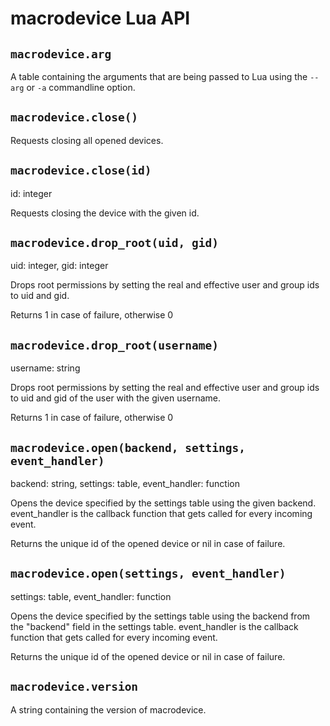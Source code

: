 # macrodevice Lua API

## ``macrodevice.arg``
A table containing the arguments that are being passed to Lua using the ``--arg`` or ``-a`` commandline option.

## ``macrodevice.close()``
Requests closing all opened devices.

## ``macrodevice.close(id)``
id: integer

Requests closing the device with the given id.

## ``macrodevice.drop_root(uid, gid)``
uid: integer, gid: integer

Drops root permissions by setting the real and effective user and group ids to uid and gid.

Returns 1 in case of failure, otherwise 0

## ``macrodevice.drop_root(username)``
username: string

Drops root permissions by setting the real and effective user and group ids to uid and gid of the user with the given username.

Returns 1 in case of failure, otherwise 0

## ``macrodevice.open(backend, settings, event_handler)``
backend: string, settings: table, event_handler: function

Opens the device specified by the settings table using the given backend. event_handler is the callback function that gets called for every incoming event.

Returns the unique id of the opened device or nil in case of failure.

## ``macrodevice.open(settings, event_handler)``
settings: table, event_handler: function

Opens the device specified by the settings table using the backend from the "backend" field in the settings table. event_handler is the callback function that gets called for every incoming event.

Returns the unique id of the opened device or nil in case of failure.

## ``macrodevice.version``
A string containing the version of macrodevice.